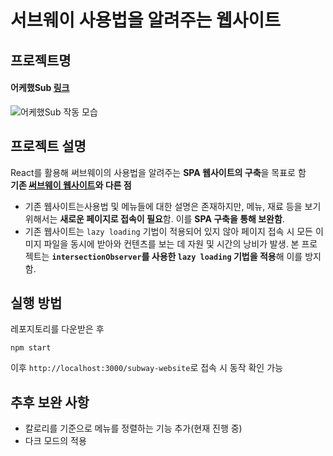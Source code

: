 # 서브웨이 사용법을 알려주는 웹사이트

## 프로젝트명
#### 어케했Sub [링크](https://gouz7514.github.io/subway-website/)<br>
![어케했Sub 작동 모습](https://user-images.githubusercontent.com/41367134/108964451-d4252500-76be-11eb-80b2-00051a3f587c.gif)

## 프로젝트 설명
React를 활용해 써브웨이의 사용법을 알려주는 **SPA 웹사이트의 구축**을 목표로 함<br>
**기존 [써브웨이 웹사이트](https://www.subway.co.kr/utilizationSubway#none)와 다른 점**
- 기존 웹사이트는사용법 및 메뉴들에 대한 설명은 존재하지만, 메뉴, 재료 등을 보기 위해서는 **새로운 페이지로 접속이 필요**함. 이를 **SPA 구축을 통해 보완함**.
- 기존 웹사이트는 `lazy loading` 기법이 적용되어 있지 않아 페이지 접속 시 모든 이미지 파일을 동시에 받아와 컨텐츠를 보는 데 자원 및 시간의 낭비가 발생. 본 프로젝트는 **`intersectionObserver`를 사용한 `lazy loading` 기법을 적용**해 이를 방지함.

## 실행 방법
레포지토리를 다운받은 후
```
npm start
```
이후 `http://localhost:3000/subway-website`로 접속 시 동작 확인 가능

## 추후 보완 사항
- 칼로리를 기준으로 메뉴를 정렬하는 기능 추가(현재 진행 중)
- 다크 모드의 적용